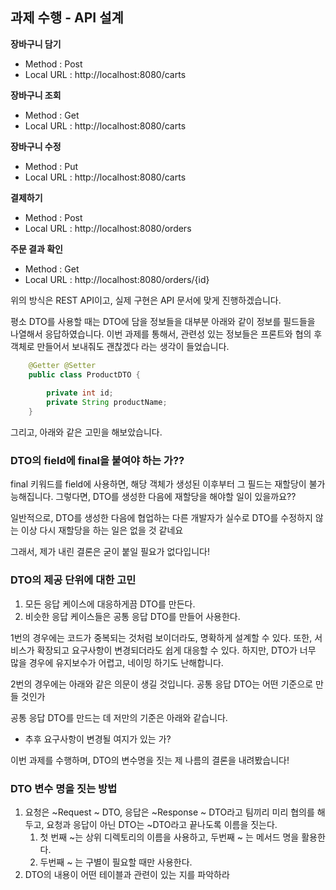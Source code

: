 ## 과제 수행 - API 설계

**장바구니 담기**

- Method : Post
- Local URL : http://localhost:8080/carts

**장바구니 조회**

- Method : Get
- Local URL : http://localhost:8080/carts

**장바구니 수정**

- Method : Put
- Local URL : http://localhost:8080/carts

**결제하기**

- Method : Post
- Local URL : http://localhost:8080/orders

**주문 결과 확인**

- Method : Get
- Local URL : http://localhost:8080/orders/{id}


위의 방식은 REST API이고, 실제 구현은 API 문서에 맞게 진행하겠습니다.

평소 DTO를 사용할 때는 DTO에 담을 정보들을 대부분 아래와 같이 정보를 필드들을 나열해서 응답하였습니다.
이번 과제를 통해서, 관련성 있는 정보들은 프론트와 협의 후 객체로 만들어서 보내줘도 괜찮겠다 라는 생각이 들었습니다.

```java
    @Getter @Setter
    public class ProductDTO {
    
        private int id;
        private String productName;
    }
```


그리고, 아래와 같은 고민을 해보았습니다.


### DTO의 field에 final을 붙여야 하는 가??

final 키워드를 field에 사용하면, 해당 객체가 생성된 이후부터 그 필드는 재할당이 불가능해집니다.
그렇다면, DTO를 생성한 다음에 재할당을 해야할 일이 있을까요??

일반적으로, DTO를 생성한 다음에 협업하는 다른 개발자가 실수로 DTO를 수정하지 않는 이상 다시 재할당을 하는 일은 없을 것 같네요

그래서, 제가 내린 결론은 굳이 붙일 필요가 없다입니다!


### DTO의 제공 단위에 대한 고민

1. 모든 응답 케이스에 대응하게끔 DTO를 만든다.
2. 비슷한 응답 케이스들은 공통 응답 DTO를 만들어 사용한다.

1번의 경우에는 코드가 중복되는 것처럼 보이더라도, 명확하게 설계할 수 있다.
또한, 서비스가 확장되고 요구사항이 변경되더라도 쉽게 대응할 수 있다.
하지만, DTO가 너무 많을 경우에 유지보수가 어렵고, 네이밍 하기도 난해합니다.

2번의 경우에는 아래와 같은 의문이 생길 것입니다.
공통 응답 DTO는 어떤 기준으로 만들 것인가

공통 응답 DTO를 만드는 데 저만의 기준은 아래와 같습니다.

- 추후 요구사항이 변경될 여지가 있는 가?


이번 과제를 수행하며, DTO의 변수명을 짓는 제 나름의 결론을 내려봤습니다!

### DTO 변수 명을 짓는 방법

1. 요청은 ~Request ~ DTO, 응답은 ~Response ~ DTO라고 팀끼리 미리 협의를 해두고, 요청과 응답이 아닌 DTO는 ~DTO라고 끝나도록 이름을 짓는다.
    1. 첫 번째 ~는 상위 디렉토리의 이름을 사용하고, 두번째 ~ 는 메서드 명을 활용한다.
    2. 두번째 ~ 는 구별이 필요할 때만 사용한다.
2. DTO의 내용이 어떤 테이블과 관련이 있는 지를 파악하라